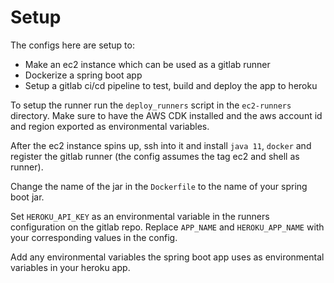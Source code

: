 # Setup

The configs here are setup to:

* Make an ec2 instance which can be used as a gitlab runner
* Dockerize a spring boot app
* Setup a gitlab ci/cd pipeline to test, build and deploy the app to heroku

To setup the runner run the `deploy_runners` script in the `ec2-runners` directory. Make sure to have the AWS CDK installed and the aws account id and region exported as environmental variables.

After the ec2 instance spins up, ssh into it and install `java 11`, `docker` and register the gitlab runner (the config assumes the tag ec2 and shell as runner).

Change the name of the jar in the `Dockerfile` to the name of your spring boot jar.

Set `HEROKU_API_KEY` as an environmental variable in the runners configuration on the gitlab repo. Replace `APP_NAME` and `HEROKU_APP_NAME` with your corresponding values in the config.

Add any environmental variables the spring boot app uses as environmental variables in your heroku app.
